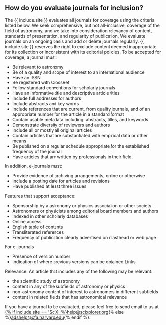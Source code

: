 ## How do you evaluate journals for inclusion?

The {{ include.site }} evaluates all journals for coverage using the criteria listed below. We seek comprehensive, but not all-inclusive, coverage of the field of astronomy, and we take into consideration relevancy of content, standards of presentation, and regularity of publication. We evaluate journals on an ongoing basis and add or delete journals regularly. {{ include.site }} reserves the right to exclude content deemed inappropriate for its collection or inconsistent with its editorial policies.
To be accepted for coverage, a journal must:

* Be relevant to astronomy
* Be of a quality and scope of interest to an international audience
* Have an ISSN
* Be registered with CrossRef
* Follow standard conventions for scholarly journals
* Have an informative title and descriptive article titles
* Include full addresses for authors
* Include abstracts and key words
* Include references that are current, from quality journals, and of an appropriate number for the article in a standard format
* Contain usable metadata including: abstracts, titles, and keywords
* Demonstrate diversity of reviewers and authors
* Include all or mostly all original articles
* Contain articles that are substantiated with empirical data or other means
* Be published on a regular schedule appropriate for the established frequency of the journal
* Have articles that are written by professionals in their field.

In addition, e-journals must:

* Provide evidence of archiving arrangements, online or otherwise
* Include a posting date for articles and revisions
* Have published at least three issues

Features that support acceptance:
* Sponsorship by a astronomy or physics association or other society
* Astronomers or physicists among editorial board members and authors
* Indexed in other scholarly databases
* Online access
* English table of contents
* Transliterated references
* Frequency of publication clearly advertised on masthead or web page

For e-journals
* Presence of version number
* Indication of where previous versions can be obtained Links

Relevance: An article that includes any of the following may be relevant:
* the scientific study of astronomy
* content in any of the subfields of astronomy or physics
* non-astronomy content of interest to astronomers in different subfields
* content in related fields that has astronomical relevance

If you have a journal to be evaluated, please feel free to send email to us at <a href="mailto:{% if include.site == 'SciX' %}help@scixplorer.org{% else %}adshelp@cfa.harvard.edu{% endif %}">{% if include.site == 'SciX' %}help@scixplorer.org{% else %}adshelp@cfa.harvard.edu{% endif %}.
